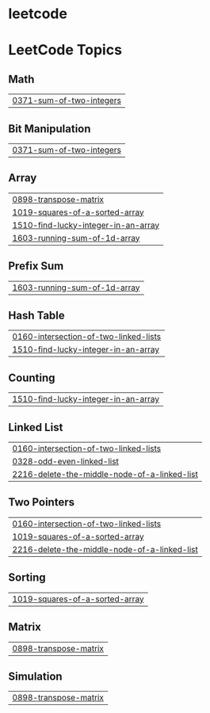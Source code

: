 # leetcode
<!---LeetCode Topics Start-->
# LeetCode Topics
## Math
|  |
| ------- |
| [0371-sum-of-two-integers](https://github.com/aanjalii01/leetcode/tree/master/0371-sum-of-two-integers) |
## Bit Manipulation
|  |
| ------- |
| [0371-sum-of-two-integers](https://github.com/aanjalii01/leetcode/tree/master/0371-sum-of-two-integers) |
## Array
|  |
| ------- |
| [0898-transpose-matrix](https://github.com/aanjalii01/leetcode/tree/master/0898-transpose-matrix) |
| [1019-squares-of-a-sorted-array](https://github.com/aanjalii01/leetcode/tree/master/1019-squares-of-a-sorted-array) |
| [1510-find-lucky-integer-in-an-array](https://github.com/aanjalii01/leetcode/tree/master/1510-find-lucky-integer-in-an-array) |
| [1603-running-sum-of-1d-array](https://github.com/aanjalii01/leetcode/tree/master/1603-running-sum-of-1d-array) |
## Prefix Sum
|  |
| ------- |
| [1603-running-sum-of-1d-array](https://github.com/aanjalii01/leetcode/tree/master/1603-running-sum-of-1d-array) |
## Hash Table
|  |
| ------- |
| [0160-intersection-of-two-linked-lists](https://github.com/aanjalii01/leetcode/tree/master/0160-intersection-of-two-linked-lists) |
| [1510-find-lucky-integer-in-an-array](https://github.com/aanjalii01/leetcode/tree/master/1510-find-lucky-integer-in-an-array) |
## Counting
|  |
| ------- |
| [1510-find-lucky-integer-in-an-array](https://github.com/aanjalii01/leetcode/tree/master/1510-find-lucky-integer-in-an-array) |
## Linked List
|  |
| ------- |
| [0160-intersection-of-two-linked-lists](https://github.com/aanjalii01/leetcode/tree/master/0160-intersection-of-two-linked-lists) |
| [0328-odd-even-linked-list](https://github.com/aanjalii01/leetcode/tree/master/0328-odd-even-linked-list) |
| [2216-delete-the-middle-node-of-a-linked-list](https://github.com/aanjalii01/leetcode/tree/master/2216-delete-the-middle-node-of-a-linked-list) |
## Two Pointers
|  |
| ------- |
| [0160-intersection-of-two-linked-lists](https://github.com/aanjalii01/leetcode/tree/master/0160-intersection-of-two-linked-lists) |
| [1019-squares-of-a-sorted-array](https://github.com/aanjalii01/leetcode/tree/master/1019-squares-of-a-sorted-array) |
| [2216-delete-the-middle-node-of-a-linked-list](https://github.com/aanjalii01/leetcode/tree/master/2216-delete-the-middle-node-of-a-linked-list) |
## Sorting
|  |
| ------- |
| [1019-squares-of-a-sorted-array](https://github.com/aanjalii01/leetcode/tree/master/1019-squares-of-a-sorted-array) |
## Matrix
|  |
| ------- |
| [0898-transpose-matrix](https://github.com/aanjalii01/leetcode/tree/master/0898-transpose-matrix) |
## Simulation
|  |
| ------- |
| [0898-transpose-matrix](https://github.com/aanjalii01/leetcode/tree/master/0898-transpose-matrix) |
<!---LeetCode Topics End-->